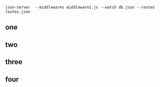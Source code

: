 ```json-server  --middlewares middleware1.js --watch db.json --routes routes.json```

## one
## two
## three
## four
